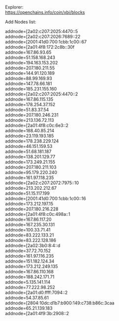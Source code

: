 Explorer:   
https://openchains.info/coin/xbi/blocks


Add Nodes list:

addnode=[2a02:c207:2025:4470::5   
addnode=[2a02:c207:2026:7689::22   
addnode=[2001:41d0:700:1cbb:1c00::67  
addnode=[2a01:4f8:172:2c8b::30f   
addnode=167.86.93.65   
addnode=51.158.168.243   
addnode=194.163.153.202   
addnode=207.180.211.55   
addnode=144.91.120.189   
addnode=88.99.169.93   
addnode=147.78.66.181   
addnode=185.231.155.160   
addnode=[2a02:c207:2025:4470::2   
addnode=167.86.115.135   
addnode=178.254.37.152   
addnode=51.83.37.54   
addnode=207.180.246.231   
addnode=213.136.72.113   
addnode=[2a01:4f8:c0c:6e3::2   
addnode=188.40.85.214  
addnode=23.119.193.185   
addnode=178.238.229.124   
addnode=46.151.159.53   
addnode=51.68.181.187   
addnode=138.201.129.77   
addnode=173.249.21.155   
addnode=207.180.211.103   
addnode=95.179.220.240   
addnode=161.97.118.235   
addnode=[2a02:c207:2072:7975::10   
addnode=213.202.212.67   
addnode=51.15.117.199   
addnode=[2001:41d0:700:1cbb:1c00::16   
addnode=173.212.197.15   
addnode=207.180.216.228   
addnode=[2a01:4f8:c0c:498a::1   
addnode=167.86.117.20   
addnode=167.235.30.131   
addnode=100.33.71.41   
addnode=83.222.133.21   
addnode=83.222.128.186   
addnode=[2a02:3b0:8:4::d   
addnode=37.72.70.152   
addnode=161.97.116.235   
addnode=151.182.124.34   
addnode=173.212.249.135   
addnode=167.86.110.168   
addnode=188.242.171.71   
addnode=5.135.141.114   
addnode=77.222.98.252   
addnode=[2a01:d0:ffff:7094::2   
addnode=54.37.85.61   
addnode=[2804:10dc:d1b7:b900:149:c738:b86c:3caa   
addnode=65.21.139.183   
addnode=[2a01:4f9:3b:2908::2   
